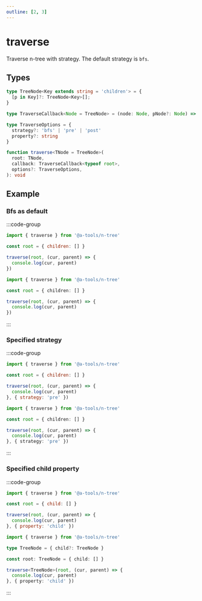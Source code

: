 ```yaml
---
outline: [2, 3]
---
```


# traverse

Traverse n-tree with strategy. The default strategy is `bfs`.

## Types

```ts
type TreeNode<Key extends string = 'children'> = {
  [p in Key]?: TreeNode<Key>[];
}

type TraverseCallback<Node = TreeNode> = (node: Node, pNode?: Node) => void

type TraverseOptions = {
  strategy?: 'bfs' | 'pre' | 'post'
  property?: string
}

function traverse<TNode = TreeNode>(
  root: TNode,
  callback: TraverseCallback<typeof root>,
  options?: TraverseOptions,
): void
```

## Example

### Bfs as default

:::code-group

```js [javascript]
import { traverse } from '@a-tools/n-tree'

const root = { children: [] }

traverse(root, (cur, parent) => {
  console.log(cur, parent)
})
```

```ts [typescript]
import { traverse } from '@a-tools/n-tree'

const root = { children: [] }

traverse(root, (cur, parent) => {
  console.log(cur, parent)
})
```

:::

### Specified strategy

:::code-group

```js [javascript]
import { traverse } from '@a-tools/n-tree'

const root = { children: [] }

traverse(root, (cur, parent) => {
  console.log(cur, parent)
}, { strategy: 'pre' })
```

```ts [typescript]
import { traverse } from '@a-tools/n-tree'

const root = { children: [] }

traverse(root, (cur, parent) => {
  console.log(cur, parent)
}, { strategy: 'pre' })
```

:::

### Specified child property

:::code-group

```js [javascript]
import { traverse } from '@a-tools/n-tree'

const root = { child: [] }

traverse(root, (cur, parent) => {
  console.log(cur, parent)
}, { property: 'child' })
```

```ts [typescript]
import { traverse } from '@a-tools/n-tree'

type TreeNode = { child?: TreeNode }

const root: TreeNode = { child: [] }

traverse<TreeNode>(root, (cur, parent) => {
  console.log(cur, parent)
}, { property: 'child' })
```

:::
